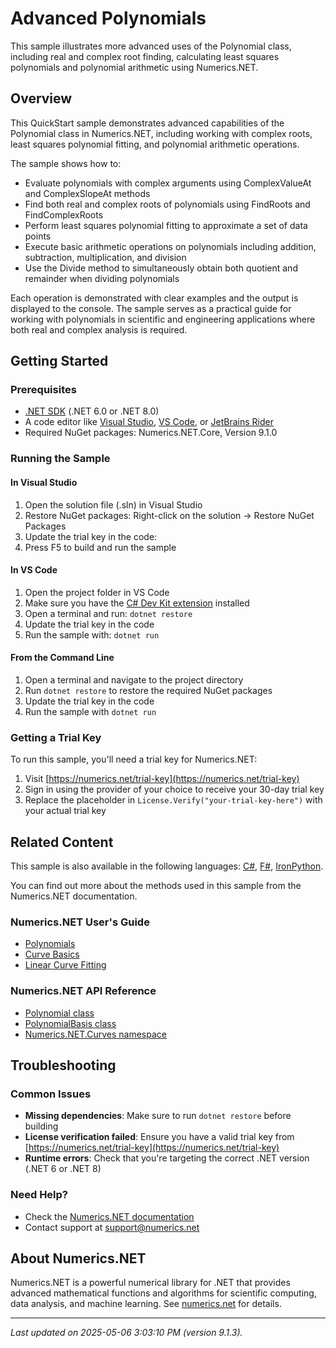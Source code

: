 # Advanced Polynomials

This sample illustrates more advanced uses of the Polynomial class, including real and complex root finding, calculating least squares polynomials and polynomial arithmetic using Numerics.NET.

## Overview

This QuickStart sample demonstrates advanced capabilities of the Polynomial class in Numerics.NET, including
working with complex roots, least squares polynomial fitting, and polynomial arithmetic operations.

The sample shows how to:
- Evaluate polynomials with complex arguments using ComplexValueAt and ComplexSlopeAt methods
- Find both real and complex roots of polynomials using FindRoots and FindComplexRoots
- Perform least squares polynomial fitting to approximate a set of data points
- Execute basic arithmetic operations on polynomials including addition, subtraction, multiplication, and 
  division
- Use the Divide method to simultaneously obtain both quotient and remainder when dividing polynomials

Each operation is demonstrated with clear examples and the output is displayed to the console. The sample
serves as a practical guide for working with polynomials in scientific and engineering applications where
both real and complex analysis is required.


## Getting Started

### Prerequisites

- [.NET SDK](https://dotnet.microsoft.com/download) (.NET 6.0 or .NET 8.0)
- A code editor like [Visual Studio](https://visualstudio.microsoft.com/), [VS Code](https://code.visualstudio.com/), or [JetBrains Rider](https://www.jetbrains.com/rider/)
- Required NuGet packages: Numerics.NET.Core, Version 9.1.0

### Running the Sample

#### In Visual Studio
1. Open the solution file (.sln) in Visual Studio
2. Restore NuGet packages: Right-click on the solution → Restore NuGet Packages
3. Update the trial key in the code:
4. Press F5 to build and run the sample

#### In VS Code

1. Open the project folder in VS Code
2. Make sure you have the [C# Dev Kit extension](https://marketplace.visualstudio.com/items?itemName=ms-dotnettools.csdevkit) installed
3. Open a terminal and run: `dotnet restore`
4. Update the trial key in the code 
5. Run the sample with: `dotnet run`

#### From the Command Line

1. Open a terminal and navigate to the project directory
2. Run `dotnet restore` to restore the required NuGet packages
3. Update the trial key in the code
4. Run the sample with `dotnet run`

### Getting a Trial Key

To run this sample, you'll need a trial key for Numerics.NET:

1. Visit [https://numerics.net/trial-key](https://numerics.net/trial-key)
2. Sign in using the provider of your choice to receive your 30-day trial key
3. Replace the placeholder in `License.Verify("your-trial-key-here")` with your actual trial key

## Related Content

This sample is also available in the following languages: 
[C#](https://github.com/NumericsDotNet/quickstart-csharp/tree/net462/mathematics/curves/advanced-polynomials), [F#](https://github.com/NumericsDotNet/quickstart-fsharp/tree/net462/mathematics/curves/advanced-polynomials), [IronPython](https://github.com/NumericsDotNet/quickstart-ironpython/tree/net462/mathematics/curves/advanced-polynomials).

You can find out more about the methods used in this sample from the Numerics.NET documentation.

### Numerics.NET User's Guide

- [Polynomials](https://numerics.net/documentation/latest/mathematics/curves-and-interpolation/polynomials)
- [Curve Basics](https://numerics.net/documentation/latest/mathematics/curves-and-interpolation/curve-basics)
- [Linear Curve Fitting](https://numerics.net/documentation/latest/mathematics/curve-fitting/linear-curve-fitting)

### Numerics.NET API Reference

- [Polynomial class](https://numerics.net/documentation/latest/reference/numerics.net.curves.polynomial)
- [PolynomialBasis class](https://numerics.net/documentation/latest/reference/numerics.net.curves.polynomialbasis)
- [Numerics.NET.Curves namespace](https://numerics.net/documentation/latest/reference/numerics.net.curves)


## Troubleshooting

### Common Issues

- **Missing dependencies**: Make sure to run `dotnet restore` before building
- **License verification failed**: Ensure you have a valid trial key from [https://numerics.net/trial-key](https://numerics.net/trial-key)
- **Runtime errors**: Check that you're targeting the correct .NET version (.NET 6 or .NET 8)

### Need Help?

- Check the [Numerics.NET documentation](https://numerics.net/documentation/)
- Contact support at [support@numerics.net](mailto:support@numerics.net?subject=AdvancedPolynomials%20QuickStart%20Sample%20%28Visual+Basic%29)

## About Numerics.NET

Numerics.NET is a powerful numerical library for .NET that provides advanced mathematical 
functions and algorithms for scientific computing, data analysis, and machine learning.
See [numerics.net](https://numerics.net) for details.

---

_Last updated on 2025-05-06 3:03:10 PM (version 9.1.3)._

